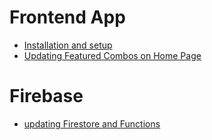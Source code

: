 # Frontend App

- [Installation and setup](./frontend/installation-and-setup.md)
- [Updating Featured Combos on Home Page](./frontend/updating-featured-combos.md)

# Firebase

- [updating Firestore and Functions](./firebase/updating-firestore-and-functions.j\nf)
